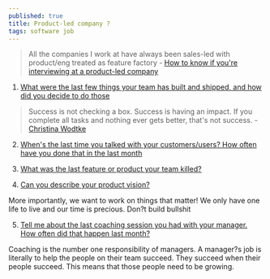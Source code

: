 ```yaml
---
published: true
title: Product-led company ?
tags: software job
---
```

> All the companies I work at have always been sales-led with product/eng treated as feature factory - [How to know if you're interviewing at a product-led company](https://andrewskotzko.com/how-to-know-if-youre-interviewing-at-a-product-led-company/)

1. [What were the last few things your team has built and shipped, and how did you decide to do those](https://andrewskotzko.com/how-to-know-if-youre-interviewing-at-a-product-led-company/#5-tell-me-about-the-last-coaching-session-you-had-with-your-manager-how-often-did-that-happen-last-month)

> Success is not checking a box.
> Success is having an impact.
> If you complete all tasks and nothing ever gets better, that's not success. - [Christina Wodtke](https://andrewskotzko.com/christina-wodtke-unleashing-potential-with-extraordinary-teams-3/)

2. [When's the last time you talked with your customers/users? How often have you done that in the last month](https://andrewskotzko.com/how-to-know-if-youre-interviewing-at-a-product-led-company/#2-whens-the-last-time-you-talked-with-your-customers-users-how-often-have-you-done-that-in-the-last-month)

3. [What was the last feature or product your team killed?](https://andrewskotzko.com/how-to-know-if-youre-interviewing-at-a-product-led-company/#3-what-was-the-last-feature-or-product-your-team-killed)

4. [Can you describe your product vision?](https://andrewskotzko.com/how-to-know-if-youre-interviewing-at-a-product-led-company/#4-can-you-describe-your-product-vision)

More importantly, we want to work on things that matter! We only have one life to live and our time is precious. Don?t build bullshit

5. [Tell me about the last coaching session you had with your manager. How often did that happen last month?](https://andrewskotzko.com/how-to-know-if-youre-interviewing-at-a-product-led-company/#5-tell-me-about-the-last-coaching-session-you-had-with-your-manager-how-often-did-that-happen-last-month)

Coaching is the number one responsibility of managers. A manager?s job is literally to help the people on their team succeed. They succeed when their people succeed. This means that those people need to be growing.
